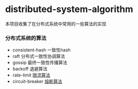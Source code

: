 # distributed-system-algorithm
本项目收集了在分布式系统中常用的一些算法的实现

### 分布式系统的算法
- consistent-hash 一致性hash
- raft 分布式一致性协调算法
- gossip 最终一致性传播算法
- backoff 退避算法
- rate-limit [限流算法](https://github.com/titan-web/rate-limit)
- circuit-breaker [熔断算法](https://github.com/titan-web/circuit-breaker)

